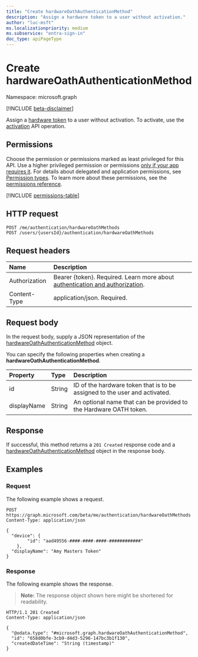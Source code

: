 ```yaml
---
title: "Create hardwareOathAuthenticationMethod"
description: "Assign a hardware token to a user without activation."
author: "luc-msft"
ms.localizationpriority: medium
ms.subservice: "entra-sign-in"
doc_type: apiPageType
---
```


# Create hardwareOathAuthenticationMethod

Namespace: microsoft.graph

[!INCLUDE [beta-disclaimer](../../includes/beta-disclaimer.md)]

Assign a [hardware token](../resources/hardwareoathauthenticationmethod.md) to a user without activation. To activate, use the [activation](hardwareoathauthenticationmethod-activate.md) API operation.

## Permissions

Choose the permission or permissions marked as least privileged for this API. Use a higher privileged permission or permissions [only if your app requires it](/graph/permissions-overview#best-practices-for-using-microsoft-graph-permissions). For details about delegated and application permissions, see [Permission types](/graph/permissions-overview#permission-types). To learn more about these permissions, see the [permissions reference](/graph/permissions-reference).

<!-- {
  "blockType": "permissions",
  "name": "authentication-post-hardwareoathmethods-permissions"
}
-->
[!INCLUDE [permissions-table](../includes/permissions/authentication-post-hardwareoathmethods-permissions.md)]

## HTTP request

<!-- {
  "blockType": "ignored"
}
-->
``` http
POST /me/authentication/hardwareOathMethods
POST /users/{usersId}/authentication/hardwareOathMethods
```

## Request headers

|Name|Description|
|:---|:---|
|Authorization|Bearer {token}. Required. Learn more about [authentication and authorization](/graph/auth/auth-concepts).|
|Content-Type|application/json. Required.|

## Request body

In the request body, supply a JSON representation of the [hardwareOathAuthenticationMethod](../resources/hardwareoathauthenticationmethod.md) object.

You can specify the following properties when creating a **hardwareOathAuthenticationMethod**.

|Property|Type|Description|
|:---|:---|:---|
|id|String|ID of the hardware token that is to be assigned to the user and activated.|
|displayName|String|An optional name that can be provided to the Hardware OATH token.|

## Response

If successful, this method returns a `201 Created` response code and a [hardwareOathAuthenticationMethod](../resources/hardwareoathauthenticationmethod.md) object in the response body.

## Examples

### Request

The following example shows a request.
<!-- {
  "blockType": "request",
  "name": "create_hardwareoathauthenticationmethod_from_"
}
-->
``` http
POST https://graph.microsoft.com/beta/me/authentication/hardwareOathMethods
Content-Type: application/json

{
  "device": {
        "id": "aad49556-####-####-####-############"
    },
  "displayName": "Amy Masters Token"
}
```


### Response

The following example shows the response.
>**Note:** The response object shown here might be shortened for readability.
<!-- {
  "blockType": "response",
  "truncated": true,
  "@odata.type": "microsoft.graph.hardwareOathAuthenticationMethod"
}
-->
``` http
HTTP/1.1 201 Created
Content-Type: application/json

{
  "@odata.type": "#microsoft.graph.hardwareOathAuthenticationMethod",
  "id": "658d0bfe-3cb9-d4d3-5296-147bc3b1f130",
  "createdDateTime": "String (timestamp)"
}
```

